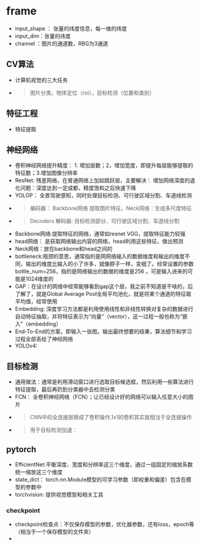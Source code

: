 # frame
- input_shape ： 张量的纬度信息，每一维的纬度
- input_dim：张量的纬度
- channel ：图片的通道数，RBG为3通道

## CV算法
- 计算机视觉的三大任务
- > 图片分类，物体定位（roi），目标检测（位置和类别）

## 特征工程
- 特征提取
## 神经网络
- 卷积神经网络提升精度： 1. 增加层数；2，增加宽度，即提升每层能够提取的特征数；3.增加图像分辨率
- ResNet: 残差网络，在普通网络上加如跳跃层，主要解决： 增加网络深度的退化问题：深度达到一定成都，精度饱和之后快速下降
- YOLOP： 全景驾驶感知，同时处理目标检测、可行驶区域分割、车道线检测 
- > 编码器： Backbone网络 提取图片特征，Neck网络：生成多尺度特征
- > Decoders 解码器: 目标检测部分、可行驶区域分割、车道线分割
- Backbone网络:提取特征的网络，通常如resnet VGG，提取特征能力较强
- head网络： 是获取网络输出内容的网络，head利用这些特征，做出预测
- Neck网络：放在backbone和head之间的
- bottleneck:瓶颈的意思，通常指的是网网络输入的数据维度和输出的维度不同，输出的维度比输入的小了许多，就像脖子一样，变细了。经常设置的参数 bottle_num=256，指的是网络输出的数据的维度是256 ，可是输入进来的可能是1024维度的
- GAP：在设计的网络中经常能够看到gap这个层，我之前不知道是干啥的，后了解了，就是Global Average Pool全局平均池化，就是将某个通道的特征取平均值，经常使用
- Embedding: 深度学习方法都是利用使用线性和非线性转换对复杂的数据进行自动特征抽取，并将特征表示为“向量”（vector），这一过程一般也称为“嵌入”（embedding）
- End-To-End的方案，即输入一张图，输出最终想要的结果，算法细节和学习过程全部丢给了神经网络
- YOLOv4:
##  目标检测
- 通用做法：通常是利用滑动窗口进行选取目标候选框，然后利用一些算法进行特征提取，最后再扔到分类器中去检测分类
- FCN： 全卷积神经网络（FCN）；让已经设计好的网络可以输入任意大小的图片
- > CNN中的全连接层换成了卷积操作,1x1的卷积其实就相当于全连接操作
- > 用于目标检测加速：
## pytorch
- EfficientNet:平衡深度、宽度和分辨率这三个维度，通过一组固定的缩放系数统一缩放这三个维度
- state_dict： torch.nn.Module模型的可学习参数（即权重和偏差）包含在模型的参数中
- torchvision: 提供视觉模型和相关工具
### checkpoint
- checkpoint检查点：不仅保存模型的参数，优化器参数，还有loss，epoch等（相当于一个保存模型的文件夹）
- 
